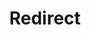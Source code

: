 ﻿---
layout: src/layouts/Redirect.astro
title: Redirect
redirect: https://octopus.com/docs/octopus-rest-api/octopus-cli/delete-autodeployoverride
pubDate:  2023-01-01
navSearch: false
navSitemap: false
navMenu: false
---
